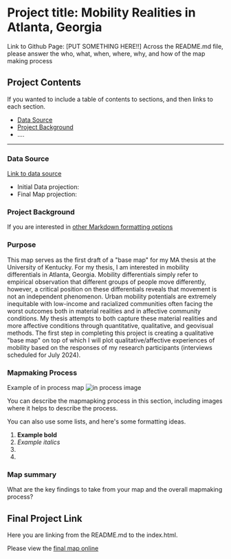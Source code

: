 
# Project title: Mobility Realities in Atlanta, Georgia
Link to Github Page: [PUT SOMETHING HERE!!]
Across the README.md file, please answer the who, what, when, where, why, and how of the map making process

## Project Contents

If you wanted to include a table of contents to sections, and then links to each section.

- [Data Source](#data-source)
- [Project Background](#project-background)
- ....

***

### Data Source

[Link to data source](https://...)

* Initial Data projection: 
* Final Map projection:

### Project Background

If you are interested in [other Markdown formatting options](https://www.markdownguide.org/basic-syntax/)

### Purpose

This map serves as the first draft of a "base map" for my MA thesis at the University of Kentucky. For my thesis, I am interested in mobility differentials in Atlanta, Georgia. Mobility differentials simply refer to empirical observation that different groups of people move differently, however, a critical position on these differentials reveals that movement is not an independent phenomenon. Urban mobility potentials are extremely inequitable with low-income and racialized communities often facing the worst outcomes both in material realities and in affective community conditions. My thesis attempts to both capture these material realities and more affective conditions through quantitative, qualitative, and geovisual methods. The first step in completing this project is creating a qualitative "base map" on top of which I will plot qualitative/affective experiences of mobility based on the responses of my research participants (interviews scheduled for July 2024).

### Mapmaking Process

Example of in process map ![in process image](filepath)

You can describe the mapmapking process in this section, including images where it helps to describe the process.

You can also use some lists, and here's some formatting ideas.

1. **Example bold**
2. *Example italics*
3. 
4. 

### Map summary

What are the key findings to take from your map and the overall mapmaking process?

## Final Project Link

Here you are linking from the README.md to the index.html.

Please view the [final map online](www.github...)
